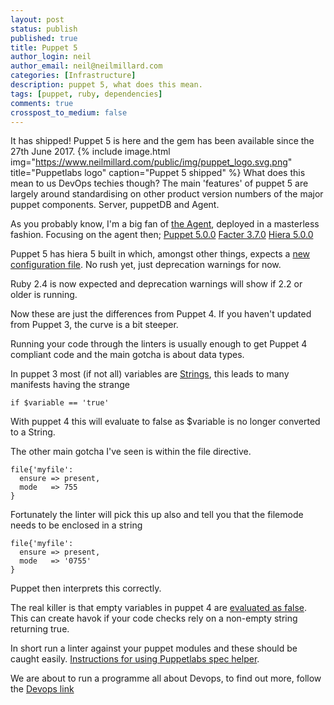```yaml
---
layout: post
status: publish
published: true
title: Puppet 5
author_login: neil
author_email: neil@neilmillard.com
categories: [Infrastructure]
description: puppet 5, what does this mean.
tags: [puppet, ruby, dependencies]
comments: true
crosspost_to_medium: false
---
```

It has shipped! Puppet 5 is here and the gem has been available since the 27th June 2017.
{% include image.html
      img="https://www.neilmillard.com/public/img/puppet_logo.svg.png"
      title="Puppetlabs logo"
      caption="Puppet 5 shipped" %}
What does this mean to us DevOps techies though?
The main 'features' of puppet 5 are largely around standardising on other product version numbers of the major puppet components. Server, puppetDB and Agent.

As you probably know, I'm a big fan of [the Agent](https://docs.puppet.com/puppet/5.0/about_agent.html), deployed in a masterless fashion. Focusing on the agent then;
[Puppet 5.0.0](https://docs.puppet.com/puppet/5.0/release_notes.html)
[Facter 3.7.0](https://docs.puppet.com/facter/3.7/release_notes.html#facter-370)
[Hiera 5.0.0](https://docs.puppet.com/puppet/5.0/hiera_migrate.html)

Puppet 5 has hiera 5 built in which, amongst other things, expects a [new configuration file](https://docs.puppet.com/puppet/5.0/hiera_migrate_v3_yaml.html).
No rush yet, just deprecation warnings for now.

Ruby 2.4 is now expected and deprecation warnings will show if 2.2 or older is running.

Now these are just the differences from Puppet 4. If you haven't updated from Puppet 3, the curve is a bit steeper.

Running your code through the linters is usually enough to get Puppet 4 compliant code and the main gotcha is about data types.

In puppet 3 most (if not all) variables are [Strings](https://docs.puppet.com/puppet/4.10/lang_updating_manifests.html#boolean-facts-are-always-real-booleans), this leads to many manifests having the strange
```puppet
if $variable == 'true'
```
With puppet 4 this will evaluate to false as $variable is no longer converted to a String.

The other main gotcha I've seen is within the file directive.
```puppet
file{'myfile':
  ensure => present,
  mode   => 755
}
```
Fortunately the linter will pick this up also and tell you that the filemode needs to be enclosed in a string
```puppet
file{'myfile':
  ensure => present,
  mode   => '0755'
}
```
Puppet then interprets this correctly.

The real killer is that empty variables in puppet 4 are [evaluated as false](https://docs.puppet.com/puppet/4.10/lang_updating_manifests.html#empty-strings-in-boolean-context-are-true).
This can create havok if your code checks rely on a non-empty string returning true.

In short run a linter against your puppet modules and these should be caught easily.
[Instructions for using Puppetlabs spec helper](https://github.com/puppetlabs/puppetlabs_spec_helper).

We are about to run a programme all about Devops, to find out more, follow the [Devops link](https://devops.neilmillard.com?source=blog20170710)

